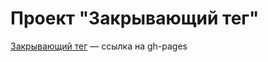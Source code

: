 # Проект "Закрывающий тег"

[Закрывающий тег](https://wadimsh.github.io/zakrivayuschiy-teg/index.html) — ссылка на gh-pages